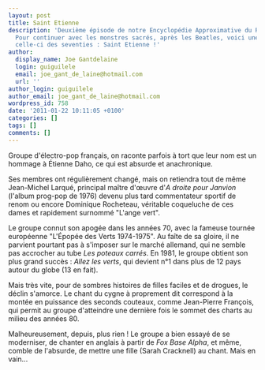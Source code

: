 ```yaml
---
layout: post
title: Saint Etienne
description: 'Deuxième épisode de notre Encyclopédie Approximative du Rock and Roll.
  Pour continuer avec les monstres sacrés, après les Beatles, voici une grosse pointure,
  celle-ci des seventies : Saint Etienne !'
author:
  display_name: Joe Gantdelaine
  login: guiguilele
  email: joe_gant_de_laine@hotmail.com
  url: ''
author_login: guiguilele
author_email: joe_gant_de_laine@hotmail.com
wordpress_id: 758
date: '2011-01-22 10:11:05 +0100'
categories: []
tags: []
comments: []
---
```

Groupe d'électro-pop français, on raconte parfois à tort que leur nom est un hommage à Étienne Daho, ce qui est absurde et anachronique.

Ses membres ont régulièrement changé, mais on retiendra tout de même Jean-Michel Larqué, principal maître d'œuvre d'*A droite pour Janvion* (l'album prog-pop de 1976) devenu plus tard commentateur sportif de renom ou encore Dominique Rocheteau, véritable coqueluche de ces dames et rapidement surnommé "L'ange vert".

Le groupe connut son apogée dans les années 70, avec la fameuse tournée européenne "L'Épopée des Verts 1974-1975". Au faîte de sa gloire, il ne parvient pourtant pas à s'imposer sur le marché allemand, qui ne semble pas accrocher au tube *Les poteaux carrés*. En 1981, le groupe obtient son plus grand succès : *Allez les verts*, qui devient n°1 dans plus de 12 pays autour du globe (13 en fait).

Mais très vite, pour de sombres histoires de filles faciles et de drogues, le déclin s'amorce. Le chant du cygne à proprement dit correspond à la montée en puissance des seconds couteaux, comme Jean-Pierre François, qui permit au groupe d'atteindre une dernière fois le sommet des charts au milieu des années 80. 

Malheureusement, depuis, plus rien ! Le groupe a bien essayé de se moderniser, de chanter en anglais à partir de *Fox Base Alpha*, et même, comble de l'absurde, de mettre une fille (Sarah Cracknell) au chant. Mais en vain...
